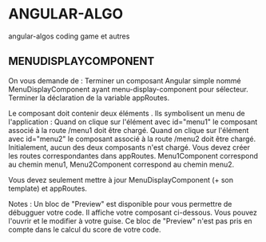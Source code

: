# ANGULAR-ALGO
angular-algos coding game et autres

## MENUDISPLAYCOMPONENT
On vous demande de :
Terminer un composant Angular simple nommé MenuDisplayComponent ayant menu-display-component pour sélecteur.
Terminer la déclaration de la variable appRoutes.
 
Le composant doit contenir deux éléments <a>. Ils symbolisent un menu de l'application :
Quand on clique sur l'élément <a> avec id="menu1" le composant associé à la route /menu1 doit être chargé.
Quand on clique sur l'élément <a> avec id="menu2" le composant associé à la route /menu2 doit être chargé.
Initialement, aucun des deux composants n'est chargé.
Vous devez créer les routes correspondantes dans appRoutes. Menu1Component correspond au chemin menu1, Menu2Component correspond au chemin menu2.
 
Vous devez seulement mettre à jour MenuDisplayComponent (+ son template) et appRoutes.
 
Notes : 
Un bloc de "Preview" est disponible pour vous permettre de débugguer votre code. Il affiche votre composant ci-dessous. Vous pouvez l'ouvrir et le modifier à votre guise.
Ce bloc de "Preview" n'est pas pris en compte dans le calcul du score de votre code.
